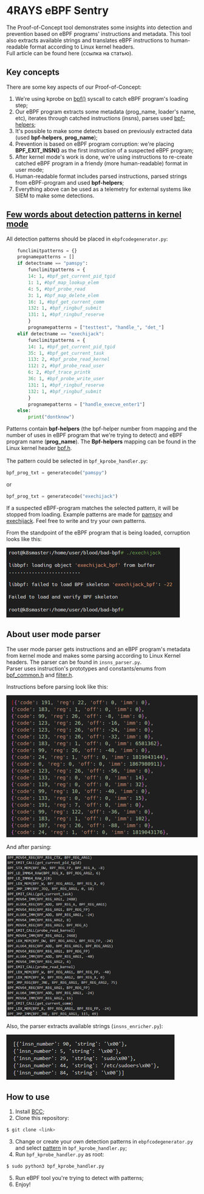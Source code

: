 # 4RAYS eBPF Sentry

The Proof-of-Concept tool demonstrates some insights into detection and prevention based on eBPF programs' instructions and metadata. This tool also extracts available strings and translates eBPF instructions to human-readable format according to Linux kernel headers.\
Full article can be found here (ссылка на статью).


## Key concepts

There are some key aspects of our Proof-of-Concept:
1. We're using kprobe on [bpf()](https://man7.org/linux/man-pages/man2/bpf.2.html) syscall to catch eBPF program's loading step;
2. Our eBPF program extracts some metadata (prog_name, loader's name, etc), iterates through catched instructions (insns), parses used [bpf-helpers](https://man7.org/linux/man-pages/man7/bpf-helpers.7.html);
3. It's possible to make some detects based on previously extracted data (used **bpf-helpers**, **prog_name**);
4. Prevention is based on eBPF program corruption: we're placing **BPF_EXIT_INSN()** as the first instruction of a suspected eBPF program;
5. After kernel mode's work is done, we're using instructions to re-create catched eBPF program in a friendy (more human-readable) format in user mode;
6. Human-readable format includes parsed instructions, parsed strings from eBPF-program and used **bpf-helpers**;
7. Everything above can be used as a telemetry for external systems like SIEM to make some detections.


## [Few words about detection patterns in kernel mode](#patterns)

All detection patterns should be placed in `ebpfcodegenerator.py`:
```python
    funclimitpatterns = {}
    prognamepatterns = []
    if detectname == "pamspy":
        funclimitpatterns = {
        14: 1, #bpf_get_current_pid_tgid
        1: 1, #bpf_map_lookup_elem
        4: 5, #bpf_probe_read
        3: 1, #bpf_map_delete_elem
        16: 1, #bpf_get_current_comm
        132: 1, #bpf_ringbuf_submit
        131: 1, #bpf_ringbuf_reserve
        }
        prognamepatterns = ["testtest", "handle_", "det_"]
    elif detectname == "exechijack":
        funclimitpatterns = {
        14: 1, #bpf_get_current_pid_tgid
        35: 1, #bpf_get_current_task
        113: 2, #bpf_probe_read_kernel
        112: 2, #bpf_probe_read_user
        6: 2, #bpf_trace_printk
        36: 1, #bpf_probe_write_user
        131: 1, #bpf_ringbuf_reserve
        132: 1, #bpf_ringbuf_submit
        }
        prognamepatterns = ["handle_execve_enter1"]
    else:
        print("dontknow")
```
		
Patterns contain **bpf-helpers** (the bpf-helper number from mapping and the number of uses in eBPF program that we're trying to detect) and eBPF program name (**prog_name**). The **Bpf-helpers** mapping can be found in the Linux kernel header [bpf.h](https://github.com/torvalds/linux/blob/master/include/uapi/linux/bpf.h#L5799). \
\
The pattern could be selected in `bpf_kprobe_handler.py`:
```python
bpf_prog_txt = generatecode("pamspy")
```
or
```python
bpf_prog_txt = generatecode("exechijack")
```
If a suspected eBPF-program matches the selected pattern, it will be stopped from loading. 
Example patterns are made for [pamspy](https://github.com/citronneur/pamspy) and [exechijack](https://github.com/pathtofile/bad-bpf/blob/main/src/exechijack.bpf.c). Feel free to write and try your own patterns. 

From the standpoint of the eBPF program that is being loaded, corruption looks like this:

![](./images/corruption_demo.png)


## About user mode parser

The user mode parser gets instructions and an eBPF program's metadata from kernel mode and makes some parsing according to Linux Kernel headers. The parser can be found in `insns_parser.py`.\
Parser uses instruction's prototypes and constants/enums from [bpf_common.h](https://github.com/torvalds/linux/blob/master/include/uapi/linux/bpf_common.h) and [filter.h](https://github.com/torvalds/linux/blob/master/include/linux/filter.h).

Instructions before parsing look like this:

![](./images/raw_instructions.png)

And after parsing:

![](./images/parsed_instructions.png)

Also, the parser extracts available strings (`insns_enricher.py`):

![](./images/strings.png)



## How to use

1. Install [BCC](https://github.com/iovisor/bcc/blob/master/INSTALL.md);
2. Clone this repository:
```bash
$ git clone <link>
```
3. Change or create your own detection patterns in `ebpfcodegenerator.py` and select [pattern](#patterns) in `bpf_kprobe_handler.py`;
4. Run `bpf_kprobe_handler.py` as root:
```bash
$ sudo python3 bpf_kprobe_handler.py
```
5. Run eBPF tool you're trying to detect with patterns;
6. Enjoy!


